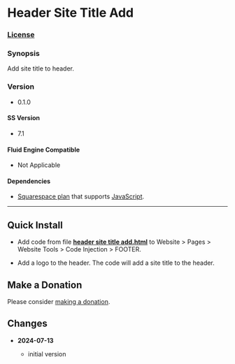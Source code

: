 # Header Site Title Add

### [License][1]

### Synopsis

Add site title to header. 

### Version

  * 0.1.0

#### SS Version

  * 7.1

#### Fluid Engine Compatible

  * Not Applicable

#### Dependencies

  * [Squarespace plan][2] that supports [JavaScript][3].

---

## Quick Install

* Add code from file **[header site title add.html][4]** to Website > Pages >
  Website Tools > Code Injection > FOOTER.
  
* Add a logo to the header. The code will add a site title to the header.

## Make a Donation

Please consider [making a donation][5].

## Changes

<!-- * **2024-04-10**

  * only load script once and only if needed
  * fix for code messing up the layout of other mb widgets
  * bumped version to 0.2.0
  -->
* **2024-07-13**

  * initial version

[1]: https://github.com/tomsWebConsulting/twcsl/blob/main/LICENSE.txt#L1
[2]: https://www.squarespace.com/pricing
[3]: https://en.wikipedia.org/wiki/JavaScript
[4]: header%20site%20title%20add.html#L1
[5]: https://github.com/tomsWebConsulting/twcsl#make-a-donation
